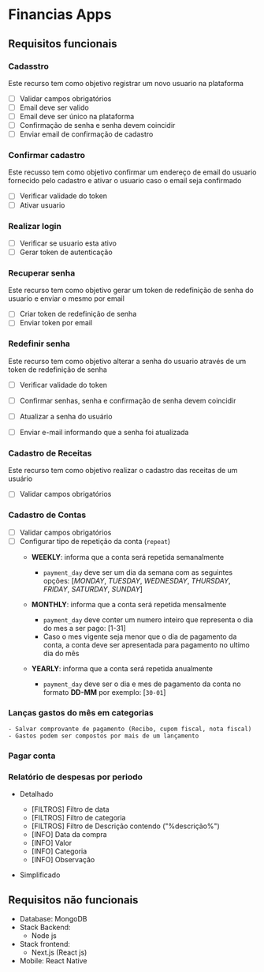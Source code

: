 # Financias Apps

## Requisitos funcionais

### Cadasstro
Este recurso tem como objetivo registrar um novo usuario na plataforma

- [ ] Validar campos obrigatórios
- [ ] Email deve ser valido
- [ ] Email deve ser único na plataforma
- [ ] Confirmação de senha e senha devem coincidir
- [ ] Enviar email de confirmação de cadastro

### Confirmar cadastro
Este recusso tem como objetivo confirmar um endereço de email do usuario fornecido pelo cadastro e ativar o usuario caso o email seja confirmado

-  [ ] Verificar validade do token
-  [ ] Ativar usuario

### Realizar login

- [ ] Verificar se usuario esta ativo
- [ ] Gerar token de autenticação

### Recuperar senha
Este recurso tem como objetivo gerar um token de redefinição de senha do usuario e enviar o mesmo por email

- [ ] Criar token de redefinição de senha
- [ ] Enviar token por email

### Redefinir senha
Este recurso tem como objetivo alterar a senha do usuario através de um token de redefinição de senha

- [ ] Verificar validade do token
- [ ] Confirmar senhas, senha e confirmação de senha devem coincidir
- [ ] Atualizar a senha do usuário
- [ ] Enviar e-mail informando que a senha foi atualizada


### Cadastro de Receitas
Este recurso tem como objetivo realizar o cadastro das receitas de um usuário

- [ ] Validar campos obrigatórios

### Cadastro de Contas

- [ ] Validar campos obrigatórios
- [ ] Configurar tipo de repetição da conta (`repeat`)
    - **WEEKLY**: informa que a conta será repetida semanalmente
        - `payment_day` deve ser um dia da semana com as seguintes opções: [*MONDAY*, *TUESDAY*, *WEDNESDAY*, *THURSDAY*, *FRIDAY*, *SATURDAY*, *SUNDAY*]

    - **MONTHLY**: informa que a conta será repetida mensalmente
        - `payment_day` deve conter um numero inteiro que representa o dia do mes a ser pago: [1-31]
        - Caso o mes vigente seja menor que o dia de pagamento da conta, a conta deve ser apresentada para pagamento no ultimo dia do mês

    - **YEARLY**: informa que a conta será repetida anualmente
        - `payment_day` deve ser o dia e mes de pagamento da conta no formato **DD-MM** por exemplo: [`30-01`]

### Lanças gastos do mês em categorias
    - Salvar comprovante de pagamento (Recibo, cupom fiscal, nota fiscal)
    - Gastos podem ser compostos por mais de um lançamento

### Pagar conta

### Relatório de despesas por periodo
- Detalhado
    - [FILTROS] Filtro de data
    - [FILTROS] Filtro de categoria
    - [FILTROS] Filtro de Descrição contendo ("%descrição%")
    - [INFO] Data da compra
    - [INFO] Valor
    - [INFO] Categoria
    - [INFO] Observação

- Simplificado


## Requisitos não funcionais

- Database: MongoDB
- Stack Backend:
    - Node js
- Stack frontend:
    - Next.js (React js)
- Mobile: React Native

